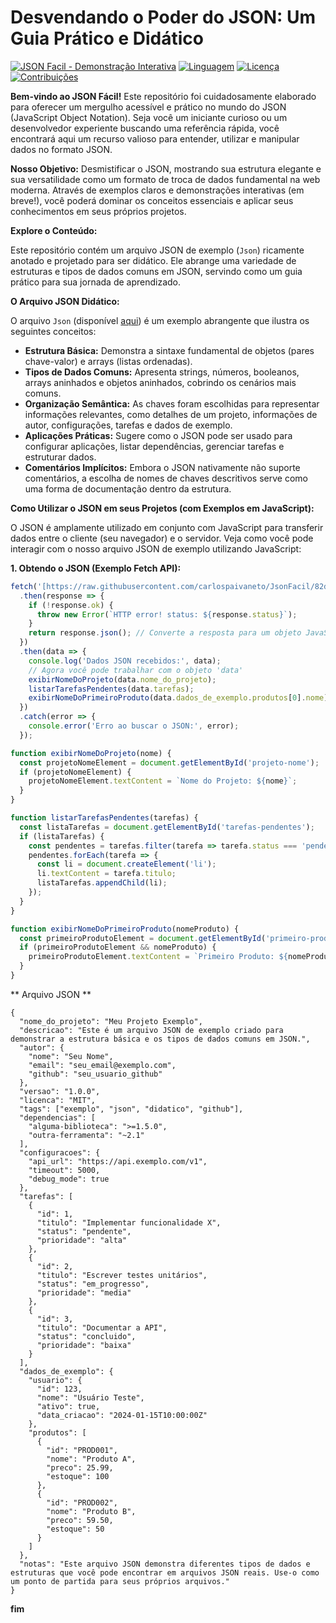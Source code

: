 # Desvendando o Poder do JSON: Um Guia Prático e Didático

[![JSON Facil - Demonstração Interativa](https://img.shields.io/badge/JSON%20Facil-Demonstra%C3%A7%C3%A3o%20Interativa-blue)](https://carlospaivaneto.github.io/JsonFacil/)
[![Linguagem](https://img.shields.io/badge/Linguagem-JSON-yellow)](https://www.json.org/json-pt.html)
[![Licença](https://img.shields.io/badge/Licen%C3%A7a-MIT-green)](https://opensource.org/licenses/MIT)
[![Contribuições](https://img.shields.io/badge/Contribui%C3%A7%C3%B5es-Bem--vindas-brightgreen)](https://github.com/carlospaivaneto/JsonFacil/blob/main/CONTRIBUTING.md)

**Bem-vindo ao JSON Fácil!** Este repositório foi cuidadosamente elaborado para oferecer um mergulho acessível e prático no mundo do JSON (JavaScript Object Notation). Seja você um iniciante curioso ou um desenvolvedor experiente buscando uma referência rápida, você encontrará aqui um recurso valioso para entender, utilizar e manipular dados no formato JSON.

**Nosso Objetivo:** Desmistificar o JSON, mostrando sua estrutura elegante e sua versatilidade como um formato de troca de dados fundamental na web moderna. Através de exemplos claros e demonstrações interativas (em breve!), você poderá dominar os conceitos essenciais e aplicar seus conhecimentos em seus próprios projetos.

**Explore o Conteúdo:**

Este repositório contém um arquivo JSON de exemplo (`Json`) ricamente anotado e projetado para ser didático. Ele abrange uma variedade de estruturas e tipos de dados comuns em JSON, servindo como um guia prático para sua jornada de aprendizado.

**O Arquivo JSON Didático:**

O arquivo `Json` (disponível [aqui](https://raw.githubusercontent.com/carlospaivaneto/JsonFacil/82de7aeea2537180dd25d5180fc03e7a86058f52/Json)) é um exemplo abrangente que ilustra os seguintes conceitos:

* **Estrutura Básica:** Demonstra a sintaxe fundamental de objetos (pares chave-valor) e arrays (listas ordenadas).
* **Tipos de Dados Comuns:** Apresenta strings, números, booleanos, arrays aninhados e objetos aninhados, cobrindo os cenários mais comuns.
* **Organização Semântica:** As chaves foram escolhidas para representar informações relevantes, como detalhes de um projeto, informações de autor, configurações, tarefas e dados de exemplo.
* **Aplicações Práticas:** Sugere como o JSON pode ser usado para configurar aplicações, listar dependências, gerenciar tarefas e estruturar dados.
* **Comentários Implícitos:** Embora o JSON nativamente não suporte comentários, a escolha de nomes de chaves descritivos serve como uma forma de documentação dentro da estrutura.

**Como Utilizar o JSON em seus Projetos (com Exemplos em JavaScript):**

O JSON é amplamente utilizado em conjunto com JavaScript para transferir dados entre o cliente (seu navegador) e o servidor. Veja como você pode interagir com o nosso arquivo JSON de exemplo utilizando JavaScript:

**1. Obtendo o JSON (Exemplo Fetch API):**

```javascript
fetch('[https://raw.githubusercontent.com/carlospaivaneto/JsonFacil/82de7aeea2537180dd25d5180fc03e7a86058f52/Json](https://raw.githubusercontent.com/carlospaivaneto/JsonFacil/82de7aeea2537180dd25d5180fc03e7a86058f52/Json)')
  .then(response => {
    if (!response.ok) {
      throw new Error(`HTTP error! status: ${response.status}`);
    }
    return response.json(); // Converte a resposta para um objeto JavaScript
  })
  .then(data => {
    console.log('Dados JSON recebidos:', data);
    // Agora você pode trabalhar com o objeto 'data'
    exibirNomeDoProjeto(data.nome_do_projeto);
    listarTarefasPendentes(data.tarefas);
    exibirNomeDoPrimeiroProduto(data.dados_de_exemplo.produtos[0].nome);
  })
  .catch(error => {
    console.error('Erro ao buscar o JSON:', error);
  });

function exibirNomeDoProjeto(nome) {
  const projetoNomeElement = document.getElementById('projeto-nome');
  if (projetoNomeElement) {
    projetoNomeElement.textContent = `Nome do Projeto: ${nome}`;
  }
}

function listarTarefasPendentes(tarefas) {
  const listaTarefas = document.getElementById('tarefas-pendentes');
  if (listaTarefas) {
    const pendentes = tarefas.filter(tarefa => tarefa.status === 'pendente');
    pendentes.forEach(tarefa => {
      const li = document.createElement('li');
      li.textContent = tarefa.titulo;
      listaTarefas.appendChild(li);
    });
  }
}

function exibirNomeDoPrimeiroProduto(nomeProduto) {
  const primeiroProdutoElement = document.getElementById('primeiro-produto');
  if (primeiroProdutoElement && nomeProduto) {
    primeiroProdutoElement.textContent = `Primeiro Produto: ${nomeProduto}`;
  }
}
```

** Arquivo JSON **


```
{
  "nome_do_projeto": "Meu Projeto Exemplo",
  "descricao": "Este é um arquivo JSON de exemplo criado para demonstrar a estrutura básica e os tipos de dados comuns em JSON.",
  "autor": {
    "nome": "Seu Nome",
    "email": "seu_email@exemplo.com",
    "github": "seu_usuario_github"
  },
  "versao": "1.0.0",
  "licenca": "MIT",
  "tags": ["exemplo", "json", "didatico", "github"],
  "dependencias": [
    "alguma-biblioteca": ">=1.5.0",
    "outra-ferramenta": "~2.1"
  ],
  "configuracoes": {
    "api_url": "https://api.exemplo.com/v1",
    "timeout": 5000,
    "debug_mode": true
  },
  "tarefas": [
    {
      "id": 1,
      "titulo": "Implementar funcionalidade X",
      "status": "pendente",
      "prioridade": "alta"
    },
    {
      "id": 2,
      "titulo": "Escrever testes unitários",
      "status": "em_progresso",
      "prioridade": "media"
    },
    {
      "id": 3,
      "titulo": "Documentar a API",
      "status": "concluido",
      "prioridade": "baixa"
    }
  ],
  "dados_de_exemplo": {
    "usuario": {
      "id": 123,
      "nome": "Usuário Teste",
      "ativo": true,
      "data_criacao": "2024-01-15T10:00:00Z"
    },
    "produtos": [
      {
        "id": "PROD001",
        "nome": "Produto A",
        "preco": 25.99,
        "estoque": 100
      },
      {
        "id": "PROD002",
        "nome": "Produto B",
        "preco": 59.50,
        "estoque": 50
      }
    ]
  },
  "notas": "Este arquivo JSON demonstra diferentes tipos de dados e estruturas que você pode encontrar em arquivos JSON reais. Use-o como um ponto de partida para seus próprios arquivos."
}

```


**fim**
